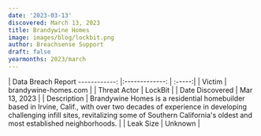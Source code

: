 ```yaml
---
date: '2023-03-13'
discovered: March 13, 2023
title: Brandywine Homes
image: images/blog/lockbit.png
author: Breachsense Support
draft: false
yearmonths: 2023/march
---
```



| Data Breach Report
------------:     |:-------------:    | :-----:|
| Victim      | brandywine-homes.com      | 
| Threat Actor      | LockBit      | 
| Date Discovered      | Mar 13, 2023      | 
| Description      | Brandywine Homes is a residential homebuilder based in Irvine, Calif., with over two decades of experience in developing challenging infill sites, revitalizing some of Southern California's oldest and most established neighborhoods.      | 
| Leak Size      | Unknown      | 

